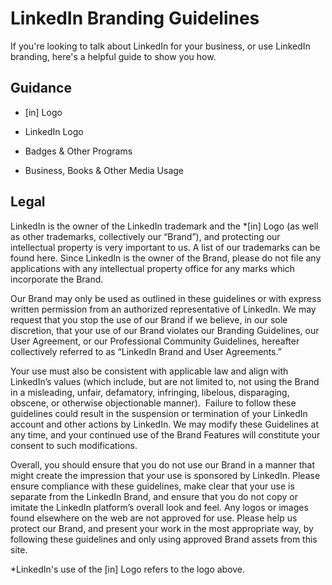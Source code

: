 **LinkedIn Branding Guidelines**
================================

If you're looking to talk about LinkedIn for your business, or use LinkedIn branding, here's a helpful guide to show you how.

**Guidance**
------------

* \[in\] Logo
    
* LinkedIn Logo
    
* Badges & Other Programs
    
* Business, Books & Other Media Usage
    

**Legal**
---------

LinkedIn is the owner of the LinkedIn trademark and the \*\[in\] Logo (as well as other trademarks, collectively our “Brand”), and protecting our intellectual property is very important to us. A list of our trademarks can be found here. Since LinkedIn is the owner of the Brand, please do not file any applications with any intellectual property office for any marks which incorporate the Brand.

Our Brand may only be used as outlined in these guidelines or with express written permission from an authorized representative of LinkedIn. We may request that you stop the use of our Brand if we believe, in our sole discretion, that your use of our Brand violates our Branding Guidelines, our User Agreement, or our Professional Community Guidelines, hereafter collectively referred to as “LinkedIn Brand and User Agreements.”

Your use must also be consistent with applicable law and align with LinkedIn’s values (which include, but are not limited to, not using the Brand in a misleading, unfair, defamatory, infringing, libelous, disparaging, obscene, or otherwise objectionable manner).  Failure to follow these guidelines could result in the suspension or termination of your LinkedIn account and other actions by LinkedIn. We may modify these Guidelines at any time, and your continued use of the Brand Features will constitute your consent to such modifications.

Overall, you should ensure that you do not use our Brand in a manner that might create the impression that your use is sponsored by LinkedIn. Please ensure compliance with these guidelines, make clear that your use is separate from the LinkedIn Brand, and ensure that you do not copy or imitate the LinkedIn platform’s overall look and feel. Any logos or images found elsewhere on the web are not approved for use. Please help us protect our Brand, and present your work in the most appropriate way, by following these guidelines and only using approved Brand assets from this site.

\*LinkedIn's use of the \[in\] Logo refers to the logo above.